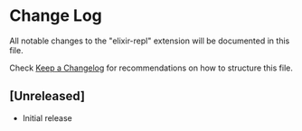 # Change Log

All notable changes to the "elixir-repl" extension will be documented in this file.

Check [Keep a Changelog](http://keepachangelog.com/) for recommendations on how to structure this file.

## [Unreleased]

- Initial release